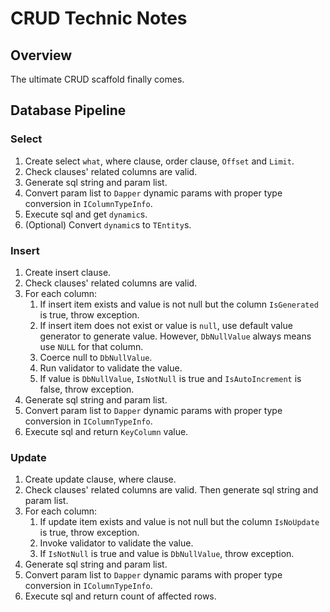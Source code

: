 # CRUD Technic Notes

## Overview

The ultimate CRUD scaffold finally comes.

## Database Pipeline

### Select

1. Create select `what`, where clause, order clause, `Offset` and `Limit`.
2. Check clauses' related columns are valid.
3. Generate sql string and param list.
4. Convert param list to `Dapper` dynamic params with proper type conversion in `IColumnTypeInfo`.
5. Execute sql and get `dynamic`s.
6. (Optional) Convert `dynamic`s to `TEntity`s.

### Insert

1. Create insert clause.
2. Check clauses' related columns are valid.
3. For each column:
    1. If insert item exists and value is not null but the column `IsGenerated` is true, throw exception.
    2. If insert item does not exist or value is `null`, use default value generator to generate value. However, `DbNullValue` always means use `NULL` for that column.
    3. Coerce null to `DbNullValue`.
    4. Run validator to validate the value.
    5. If value is `DbNullValue`, `IsNotNull` is true and `IsAutoIncrement` is false, throw exception.
4. Generate sql string and param list.
5. Convert param list to `Dapper` dynamic params with proper type conversion in `IColumnTypeInfo`.
6. Execute sql and return `KeyColumn` value.

### Update

1. Create update clause, where clause.
2. Check clauses' related columns are valid. Then generate sql string and param list.
3. For each column:
    1. If update item exists and value is not null but the column `IsNoUpdate` is true, throw exception.
    2. Invoke validator to validate the value.
    3. If `IsNotNull` is true and value is `DbNullValue`, throw exception.
4. Generate sql string and param list.
5. Convert param list to `Dapper` dynamic params with proper type conversion in `IColumnTypeInfo`.
6. Execute sql and return count of affected rows.
